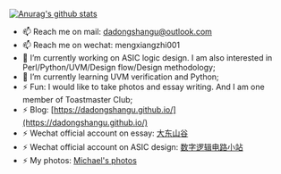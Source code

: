 [![Anurag's github stats](https://github-readme-stats.vercel.app/api?username=dadongshangu&count_private=true&show_icons=true)](https://github.com/anuraghazra/github-readme-stats)

- 📫 Reach me on mail: dadongshangu@outlook.com
- 📫 Reach me on wechat: mengxiangzhi001
- 🔭 I’m currently working on ASIC logic design. I am also interested in Perl/Python/UVM/Design flow/Design methodology;
- 🌱 I’m currently learning UVM verification and Python;
- ⚡ Fun: I would like to take photos and essay writing. And I am one member of Toastmaster Club;
- ⚡ Blog: [https://dadongshangu.github.io/](https://dadongshangu.github.io/)
- ⚡ Wechat official account on essay: [大东山谷](https://mp.weixin.qq.com/mp/appmsgalbum?action=getalbum&album_id=1417552598718332928&__biz=MzIxMjYyMDA2Nw==#wechat_redirect)
- ⚡ Wechat official account on ASIC design: [数字逻辑电路小站](https://mp.weixin.qq.com/mp/appmsgalbum?action=getalbum&album_id=1500515973546754049&__biz=MzIxMjg2ODQxMw==#wechat_redirect)
- ⚡ My photos: [Michael's photos](https://500px.com.cn/dadongshangu)
<!--
**dadongshangu/dadongshangu** is a ✨ _special_ ✨ repository because its `README.md` (this file) appears on your GitHub profile.

Here are some ideas to get you started:

- 🔭 I’m currently working on ...
- 👯 I’m looking to collaborate on ...
- 🤔 I’m looking for help with ...
- 💬 Ask me about ...

- 😄 Pronouns: ...
- ⚡ Fun fact: ...
-->
